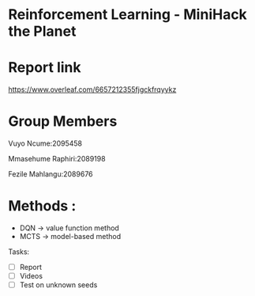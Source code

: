 # Reinforcement Learning - MiniHack the Planet 

# Report link 

https://www.overleaf.com/6657212355fjgckfrqyykz

# Group Members

Vuyo Ncume:2095458

Mmasehume Raphiri:2089198

Fezile Mahlangu:2089676

# Methods :

* DQN -> value function method
* MCTS -> model-based method

Tasks:
- [ ] Report 
- [ ] Videos 
- [ ] Test on unknown seeds 
